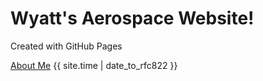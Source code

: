 <html>
<body>
<h1>Wyatt's Aerospace Website!</h1>
<p>Created with GitHub Pages</p>
<a href="about">About Me</a>
<lastBuildDate>{{ site.time | date_to_rfc822 }}</lastBuildDate>
</body>
</html>
